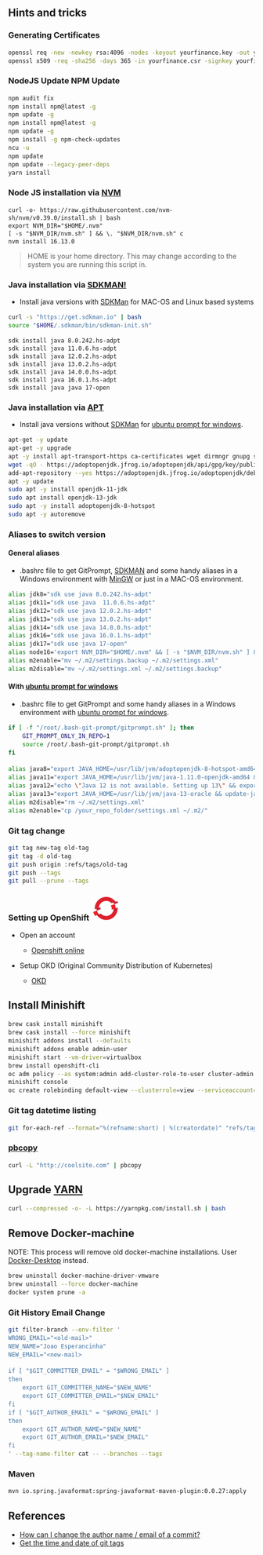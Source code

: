 ## Hints and tricks

### Generating Certificates

```bash
openssl req -new -newkey rsa:4096 -nodes -keyout yourfinance.key -out yourfinance.csr
openssl x509 -req -sha256 -days 365 -in yourfinance.csr -signkey yourfinance.key -out yourfinance.pem
```

### NodeJS Update NPM Update

```bash
npm audit fix
npm install npm@latest -g
npm update -g
npm install npm@latest -g
npm update -g
npm install -g npm-check-updates
ncu -u
npm update
npm update --legacy-peer-deps
yarn install
```

### Node JS installation via [NVM](https://github.com/nvm-sh/nvm)

```shell
curl -o- https://raw.githubusercontent.com/nvm-sh/nvm/v0.39.0/install.sh | bash
export NVM_DIR="$HOME/.nvm"
[ -s "$NVM_DIR/nvm.sh" ] && \. "$NVM_DIR/nvm.sh" c
nvm install 16.13.0
```

> HOME is your home directory. This may change according to the system you are running this script in.

### Java installation via [SDKMAN!](https://sdkman.io/install)

-   Install java versions with [SDKMan](https://sdkman.io/) for MAC-OS and Linux based systems

```bash
curl -s "https://get.sdkman.io" | bash
source "$HOME/.sdkman/bin/sdkman-init.sh"
```

```shell
sdk install java 8.0.242.hs-adpt
sdk install java 11.0.6.hs-adpt
sdk install java 12.0.2.hs-adpt
sdk install java 13.0.2.hs-adpt
sdk install java 14.0.0.hs-adpt
sdk install java 16.0.1.hs-adpt
sdk install java java 17-open
```

### Java installation via [APT](http://manpages.ubuntu.com/manpages/xenial/en/man8/apt.8.html)

-   Install java versions without [SDKMan](https://sdkman.io/) for [ubuntu prompt for windows](https://www.microsoft.com/en-us/p/ubuntu/9nblggh4msv6?activetab=pivot:overviewtab).

```bash
apt-get -y update
apt-get -y upgrade
apt -y install apt-transport-https ca-certificates wget dirmngr gnupg software-properties-common
wget -qO - https://adoptopenjdk.jfrog.io/adoptopenjdk/api/gpg/key/public | apt-key add -
add-apt-repository --yes https://adoptopenjdk.jfrog.io/adoptopenjdk/deb/
apt -y update
sudo apt -y install openjdk-11-jdk
sudo apt install openjdk-13-jdk
sudo apt -y install adoptopenjdk-8-hotspot
sudo apt -y autoremove
```

### Aliases to switch version

#### General aliases

- .bashrc file to get GitPrompt, [SDKMAN](https://sdkman.io/) and some handy aliases in a Windows environment with [MinGW](http://www.mingw.org/) or just in a MAC-OS environment.

```bash
alias jdk8="sdk use java 8.0.242.hs-adpt"
alias jdk11="sdk use java  11.0.6.hs-adpt"
alias jdk12="sdk use java 12.0.2.hs-adpt"
alias jdk13="sdk use java 13.0.2.hs-adpt"
alias jdk14="sdk use java 14.0.0.hs-adpt"
alias jdk16="sdk use java 16.0.1.hs-adpt"
alias jdk17="sdk use java 17-open"
alias node16='export NVM_DIR="$HOME/.nvm" && [ -s "$NVM_DIR/nvm.sh" ] && \. "$NVM_DIR/nvm.sh" c && nvm install 16.13.0 && nvm use 16.13.0'
alias m2enable="mv ~/.m2/settings.backup ~/.m2/settings.xml"
alias m2disable="mv ~/.m2/settings.xml ~/.m2/settings.backup"
```

#### With [ubuntu prompt for windows](https://www.microsoft.com/en-us/p/ubuntu/9nblggh4msv6?activetab=pivot:overviewtab)

- .bashrc file to get GitPrompt and some handy aliases in a Windows environment with [ubuntu prompt for windows](https://www.microsoft.com/en-us/p/ubuntu/9nblggh4msv6?activetab=pivot:overviewtab).

```bash
if [ -f "/root/.bash-git-prompt/gitprompt.sh" ]; then
    GIT_PROMPT_ONLY_IN_REPO=1
    source /root/.bash-git-prompt/gitprompt.sh
fi

alias java8="export JAVA_HOME=/usr/lib/jvm/adoptopenjdk-8-hotspot-amd64 && update-java-alternatives -s adoptopenjdk-8-hotspot-amd64"
alias java11="export JAVA_HOME=/usr/lib/jvm/java-1.11.0-openjdk-amd64 && update-java-alternatives -s java-1.11.0-openjdk-amd64"
alias java12="echo \"Java 12 is not available. Setting up 13\" && export JAVA_HOME=/usr/lib/jvm/java-13-oracle && update-java-alternatives -s java-13-oracle"
alias java13="export JAVA_HOME=/usr/lib/jvm/java-13-oracle && update-java-alternatives -s java-13-oracle"
alias m2disable="rm ~/.m2/settings.xml"
alias m2enable="cp /your_repo_folder/settings.xml ~/.m2/"
```

### Git tag change

```bash
git tag new-tag old-tag
git tag -d old-tag
git push origin :refs/tags/old-tag
git push --tags
git pull --prune --tags
```

### Setting up OpenShift [![alt text](https://raw.githubusercontent.com/jesperancinha/project-signer/master/project-signer-templates/icons-50/openshift-50.png)](https://manage.openshift.com/)

-   Open an account
	
	-   [Openshift online](https://manage.openshift.com/)

-   Setup OKD (Original Community Distribution of Kubernetes)
	
	-   [OKD](https://www.okd.io/index.html)

## Install Minishift

```bash
brew cask install minishift
brew cask install --force minishift
minishift addons install --defaults
minishift addons enable admin-user
minishift start --vm-driver=virtualbox
brew install openshift-cli
oc adm policy --as system:admin add-cluster-role-to-user cluster-admin developer
minishift console
oc create rolebinding default-view --clusterrole=view --serviceaccount=mancalaje:default --namespace=mancalaje
```

### Git tag datetime listing

```bash
git for-each-ref --format="%(refname:short) | %(creatordate)" "refs/tags/*"
```

### [pbcopy](http://sweetme.at/2013/11/17/copy-to-and-paste-from-the-clipboard-on-the-mac-osx-command-line/)

```bash
curl -L "http://coolsite.com" | pbcopy
```


## Upgrade [YARN](https://yarnpkg.com/)

```bash
curl --compressed -o- -L https://yarnpkg.com/install.sh | bash
```

## Remove Docker-machine

NOTE: This process will remove old docker-machine installations.
User [Docker-Desktop](https://www.docker.com/products/docker-desktop) instead.

```bash
brew uninstall docker-machine-driver-vmware
brew uninstall --force docker-machine
docker system prune -a
```

### Git History Email Change

```bash
git filter-branch --env-filter '
WRONG_EMAIL="<old-mail>"
NEW_NAME="Joao Esperancinha"
NEW_EMAIL="<new-mail>

if [ "$GIT_COMMITTER_EMAIL" = "$WRONG_EMAIL" ]
then
    export GIT_COMMITTER_NAME="$NEW_NAME"
    export GIT_COMMITTER_EMAIL="$NEW_EMAIL"
fi
if [ "$GIT_AUTHOR_EMAIL" = "$WRONG_EMAIL" ]
then
    export GIT_AUTHOR_NAME="$NEW_NAME"
    export GIT_AUTHOR_EMAIL="$NEW_EMAIL"
fi
' --tag-name-filter cat -- --branches --tags
```

### Maven

```bash
mvn io.spring.javaformat:spring-javaformat-maven-plugin:0.0.27:apply
```

## References

- [How can I change the author name / email of a commit?](https://www.git-tower.com/learn/git/faq/change-author-name-email)
- [Get the time and date of git tags](https://stackoverflow.com/questions/13208734/get-the-time-and-date-of-git-tags/13208830)